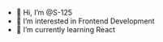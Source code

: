 - 👋 Hi, I’m @S-125
- 👀 I’m interested in Frontend Development
- 🌱 I’m currently learning React

<!---
S-125/S-125 is a ✨ special ✨ repository because its `README.md` (this file) appears on your GitHub profile.
You can click the Preview link to take a look at your changes.
--->

